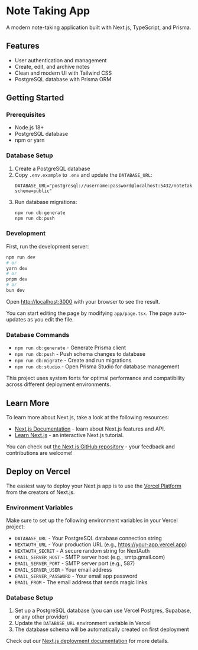 # Note Taking App

A modern note-taking application built with Next.js, TypeScript, and Prisma.

## Features

- User authentication and management
- Create, edit, and archive notes
- Clean and modern UI with Tailwind CSS
- PostgreSQL database with Prisma ORM

## Getting Started

### Prerequisites

- Node.js 18+
- PostgreSQL database
- npm or yarn

### Database Setup

1. Create a PostgreSQL database
2. Copy `.env.example` to `.env` and update the `DATABASE_URL`:
   ```
   DATABASE_URL="postgresql://username:password@localhost:5432/notetaking_app?schema=public"
   ```
3. Run database migrations:
   ```bash
   npm run db:generate
   npm run db:push
   ```

### Development

First, run the development server:

```bash
npm run dev
# or
yarn dev
# or
pnpm dev
# or
bun dev
```

Open [http://localhost:3000](http://localhost:3000) with your browser to see the result.

You can start editing the page by modifying `app/page.tsx`. The page auto-updates as you edit the file.

### Database Commands

- `npm run db:generate` - Generate Prisma client
- `npm run db:push` - Push schema changes to database
- `npm run db:migrate` - Create and run migrations
- `npm run db:studio` - Open Prisma Studio for database management

This project uses system fonts for optimal performance and compatibility across different deployment environments.

## Learn More

To learn more about Next.js, take a look at the following resources:

- [Next.js Documentation](https://nextjs.org/docs) - learn about Next.js features and API.
- [Learn Next.js](https://nextjs.org/learn) - an interactive Next.js tutorial.

You can check out [the Next.js GitHub repository](https://github.com/vercel/next.js) - your feedback and contributions are welcome!

## Deploy on Vercel

The easiest way to deploy your Next.js app is to use the [Vercel Platform](https://vercel.com/new?utm_medium=default-template&filter=next.js&utm_source=create-next-app&utm_campaign=create-next-app-readme) from the creators of Next.js.

### Environment Variables

Make sure to set up the following environment variables in your Vercel project:

- `DATABASE_URL` - Your PostgreSQL database connection string
- `NEXTAUTH_URL` - Your production URL (e.g., https://your-app.vercel.app)
- `NEXTAUTH_SECRET` - A secure random string for NextAuth
- `EMAIL_SERVER_HOST` - SMTP server host (e.g., smtp.gmail.com)
- `EMAIL_SERVER_PORT` - SMTP server port (e.g., 587)
- `EMAIL_SERVER_USER` - Your email address
- `EMAIL_SERVER_PASSWORD` - Your email app password
- `EMAIL_FROM` - The email address that sends magic links

### Database Setup

1. Set up a PostgreSQL database (you can use Vercel Postgres, Supabase, or any other provider)
2. Update the `DATABASE_URL` environment variable in Vercel
3. The database schema will be automatically created on first deployment

Check out our [Next.js deployment documentation](https://nextjs.org/docs/app/building-your-application/deploying) for more details.
